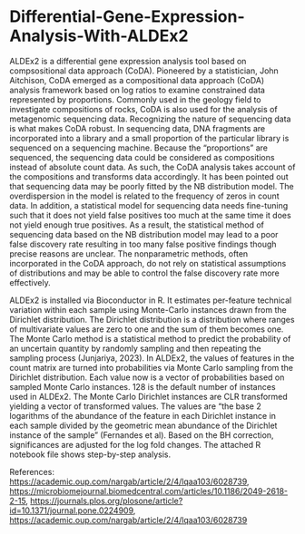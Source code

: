 # Differential-Gene-Expression-Analysis-With-ALDEx2

ALDEx2 is a differential gene expression analysis tool based on compsositional data approach (CoDA). Pioneered by a statistician, John Aitchison, CoDA emerged as a compositional data approach (CoDA) analysis framework based on log ratios to examine constrained data represented by proportions. Commonly used in the geology field to investigate compositions of rocks, CoDA is also used for the analysis of metagenomic sequencing data. Recognizing the nature of sequencing data is what makes CoDA robust. In sequencing data, DNA fragments are incorporated into a library and a small proportion of the particular library is sequenced on a sequencing machine. Because the “proportions” are sequenced, the sequencing data could be considered as compositions instead of absolute count data. As such, the CoDA analysis takes account of the compositions and transforms data accordingly. It has been pointed out that sequencing data may be poorly fitted by the NB distribution model. The overdispersion in the model is related to the frequency of zeros in count data. In addition, a statistical model for sequencing data needs fine-tuning such that it does not yield false positives too much at the same time it does not yield enough true positives. As a result, the statistical method of sequencing data based on the NB distribution model may lead to a poor false discovery rate resulting in too many false positive findings though precise reasons are unclear. The nonparametric methods, often incorporated in the CoDA approach, do not rely on statistical assumptions of distributions and may be able to control the false discovery rate more effectively. 

ALDEx2 is installed via Bioconductor in R. It estimates per-feature technical variation within each sample using Monte-Carlo instances drawn from the Dirichlet distribution. The Dirichlet distribution is a distribution where ranges of multivariate values are zero to one and the sum of them becomes one. The Monte Carlo method is a statistical method to predict the probability of an uncertain quantity by randomly sampling and then repeating the sampling process (Junjariya, 2023). In ALDEx2, the values of features in the count matrix are turned into probabilities via Monte Carlo sampling from the Dirichlet distribution. Each value now is a vector of probabilities based on sampled Monte Carlo instances. 128 is the default number of instances used in ALDEx2. The Monte Carlo Dirichlet instances are CLR transformed yielding a vector of transformed values. The values are “the base 2 logarithms of the abundance of the feature in each Dirichlet instance in each sample divided by the geometric mean abundance of the Dirichlet instance of the sample” (Fernandes et al). Based on the BH correction, significances are adjusted for the log fold changes. The attached R notebook file shows step-by-step analysis.

References: https://academic.oup.com/nargab/article/2/4/lqaa103/6028739, https://microbiomejournal.biomedcentral.com/articles/10.1186/2049-2618-2-15, https://journals.plos.org/plosone/article?id=10.1371/journal.pone.0224909, https://academic.oup.com/nargab/article/2/4/lqaa103/6028739

